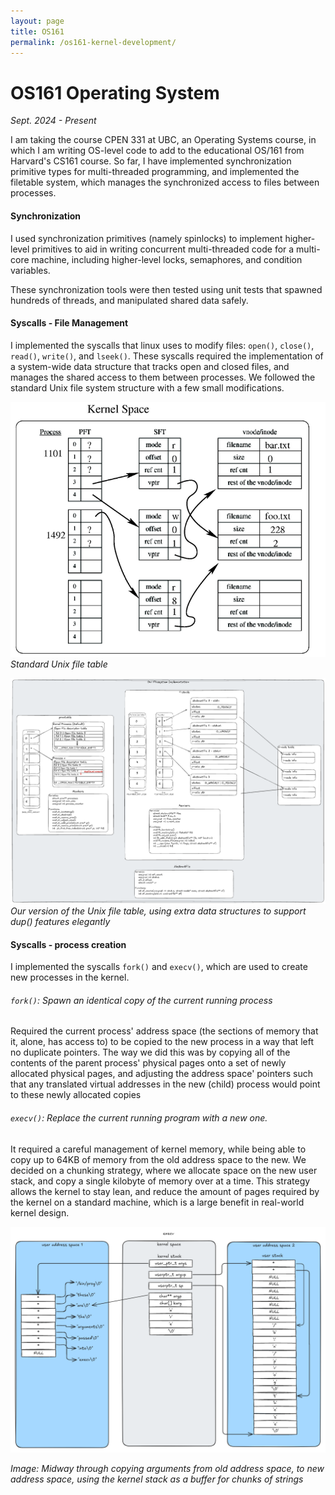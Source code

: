 ```yaml
---
layout: page
title: OS161 
permalink: /os161-kernel-development/
---
```


# OS161 Operating System 
*Sept. 2024 - Present* 

I am taking the course CPEN 331 at UBC, an Operating Systems course, in which I am writing OS-level code to add to the educational OS/161 from Harvard's CS161 course. So far, I have implemented synchronization primitive types for multi-threaded programming, and implemented the filetable system, which manages the synchronized access to files between processes. 

#### Synchronization

I used synchronization primitives (namely spinlocks) to implement higher-level primitives to aid in writing concurrent multi-threaded code for a multi-core machine, including higher-level locks, semaphores, and condition variables.

These synchronization tools were then tested using unit tests that spawned hundreds of threads, and manipulated shared data safely.

#### Syscalls - File Management



I implemented the syscalls that linux uses to modify files: `open()`, `close()`, `read()`, `write()`, and `lseek()`. These syscalls required the implementation of a system-wide data structure that tracks open and closed files, and manages the shared access to them between processes. We followed the standard Unix file system structure with a few small modifications.

![picture 1](media/filetable.png)  
*Standard Unix file table*

![filesystem](media/fs.png)
*Our version of the Unix file table, using extra data structures to support dup() features elegantly*

#### Syscalls - process creation

I implemented the syscalls `fork()` and `execv()`, which are used to create new processes in the kernel. 

###### `fork()`: Spawn an identical copy of the current running process

Required the current process' address space (the sections of memory that it, alone, has access to) to be copied to the new process in a way that left no duplicate pointers. The way we did this was by copying all of the contents of the parent process' physical pages onto a set of newly allocated physical pages, and adjusting the address space' pointers such that any translated virtual addresses in the new (child) process would point to these newly allocated copies

###### `execv()`: Replace the current running program with a new one.

It required a careful management of kernel memory, while being able to copy up to 64KB of memory from the old address space to the new. We decided on a chunking strategy, where we allocate space on the new user 
stack, and copy a single kilobyte of memory over at a time. This strategy allows the kernel to stay lean, and reduce the amount of pages required by the kernel on a standard machine, which is a large benefit
in real-world kernel design. 

![execv image](media/execv2.png)

*Image: Midway through copying arguments from old address space, to new address space, using the kernel stack as a buffer for chunks of strings*



